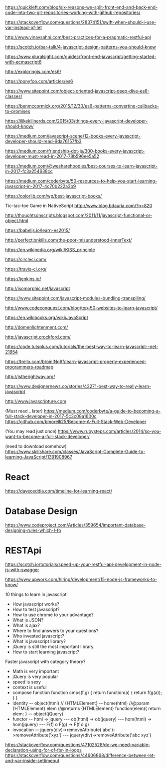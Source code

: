 https://quickleft.com/blog/six-reasons-we-split-front-end-and-back-end-code-into-two-git-repositories-working-with-github-repositories/

https://stackoverflow.com/questions/28374151/swift-when-should-i-use-var-instead-of-let

http://www.vinaysahni.com/best-practices-for-a-pragmatic-restful-api

https://scotch.io/bar-talk/4-javascript-design-patterns-you-should-know




https://www.pluralsight.com/guides/front-end-javascript/getting-started-with-ecmascript6

http://exploringjs.com/es6/

https://ponyfoo.com/articles/es6



https://www.sitepoint.com/object-oriented-javascript-deep-dive-es6-classes/

https://benmccormick.org/2015/12/30/es6-patterns-converting-callbacks-to-promises























https://ilikekillnerds.com/2015/03/things-every-javascript-developer-should-know/

https://medium.com/javascript-scene/12-books-every-javascript-developer-should-read-9da76157fb3

https://medium.com/friendship-dot-js/300-books-every-javascript-developer-must-read-in-2017-78b596ee5a52


https://medium.com/@wesharehoodies/best-courses-to-learn-javascript-in-2017-fc3a254638cc

https://medium.com/coderbyte/50-resources-to-help-you-start-learning-javascript-in-2017-4c70b222a3b9

https://colorlib.com/wp/best-javascript-books/


Tic-tac-toe Game in NativeScript
http://www.blog.bdauria.com/?p=820


http://thoughtsonscripts.blogspot.com/2011/11/javascript-functional-or-object.html


https://babeljs.io/learn-es2015/




http://perfectionkills.com/the-poor-misunderstood-innerText/

https://en.wikipedia.org/wiki/KISS_principle

https://circleci.com/

https://travis-ci.org/

https://jenkins.io/

http://isomorphic.net/javascript

https://www.sitepoint.com/javascript-modules-bundling-transpiling/



http://www.codeconquest.com/blog/top-50-websites-to-learn-javascript/


https://en.wikibooks.org/wiki/JavaScript


http://domenlightenment.com/


http://javascript.crockford.com/





https://code.tutsplus.com/tutorials/the-best-way-to-learn-javascript--net-21954

https://trello.com/b/oinINq9f/learn-javascript-properly-experienced-programmers-roadmap

http://jstherightway.org/


https://www.designernews.co/stories/43271-best-way-to-really-learn-javascript







http://www.javascripture.com


(Must read _ later)
https://medium.com/coderbyte/a-guide-to-becoming-a-full-stack-developer-in-2017-5c3c08a1600c
https://github.com/bmorelli25/Become-A-Full-Stack-Web-Developer

(You may read just once)
https://www.rubysteps.com/articles/2014/so-you-want-to-become-a-full-stack-developer/


(need to download somehow)
https://www.skillshare.com/classes/JavaScript-Complete-Guide-to-learning-JavaScript/1391908967


# React

https://daveceddia.com/timeline-for-learning-react/



# Database Design

https://www.codeproject.com/Articles/359654/important-database-designing-rules-which-I-fo


# RESTApi

https://scotch.io/tutorials/speed-up-your-restful-api-development-in-node-js-with-swagger


https://www.upwork.com/hiring/development/15-node-js-frameworks-to-know/






10 things to learn in javascript

- How javascript works?
- How to test javascript?
- How to use chrome to your advantage?
- What is JSON?
- What is ajax?
- Where to find answers to your questions?
- Who invested javascript?
- What is javascript library?
- jQuery is still the most important library.
- How to start learning javascript?


Faster javascript with category theory?

- Math is very important
- jQuery is very popular
- speed is sexy
- context is useful
- compose function
function cmps(f,g) {
return function(a) {
return f(g(a));
}
}
- identity
-- object(html) // {HTMLElement}
-- home(html)
//@param {HTMLElement} elem
//@returns {HTMLElement}
function(elem){
return elem;
}
-- object(jQuery)
- functor
-- html -> jquery
--- ob(html) -> ob(jquery)
--- hom(html) -> hom(jquery)
--- F(f) o F(g) -> F(f o g)
- invocation
-- jquery(div)->removeAttribute('abc')->removeAttribute('xyz')
--- jquery(div)->removeAttribute('abc xyz')





https://stackoverflow.com/questions/47102528/do-we-need-variable-declaration-using-for-of-for-in-loops
https://stackoverflow.com/questions/44606868/difference-between-let-and-var-inside-settimeout
